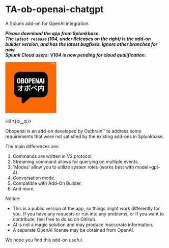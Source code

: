 # TA-ob-openai-chatgpt
A Splunk add-on for OpenAI integration.

***Please download the app from Splunkbase.\
The `latest release` (104, under Releases on the right) is the add-on builder version, and has the latest bugfixes. Ignore other branches for now.\
Splunk Cloud users: V104 is now pending for cloud qualification.***

![logo2.png](static/logo2.png)

Hi! ٩(⊙‿⊙)۶

Obopenai is an add-on developed by Outbrain™️ to address some requirements that were not satisfied by the existing add-ons in Splunkbase.

The main differences are:
1. Commands are written in V2 protocol.
2. Streaming command allows for querying on multiple events.
3. 'Modes' allow you to utilize system roles (works best with model=gpt-4).
4. Conversation mode.
5. Compatible with Add-On Builder.
6. And more.

Notice:
- This is a public version of the app, so things might work differently for you. If you have any requests or run into any problems, or if you want to contribute, feel free to do so on GitHub.
- AI is not a magic solution and may produce inaccurate information.
- A separate OpenAI license may be obtained from OpenAI.

We hope you find this add-on useful.
